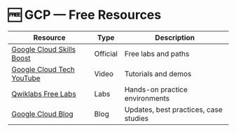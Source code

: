 # 🆓 GCP — Free Resources

| Resource | Type | Description |
|-----------|------|-------------|
| [Google Cloud Skills Boost](https://www.cloudskillsboost.google/) | Official | Free labs and paths |
| [Google Cloud Tech YouTube](https://www.youtube.com/@GoogleCloudTech) | Video | Tutorials and demos |
| [Qwiklabs Free Labs](https://www.cloudskillsboost.google/focuses) | Labs | Hands-on practice environments |
| [Google Cloud Blog](https://cloud.google.com/blog) | Blog | Updates, best practices, case studies |
